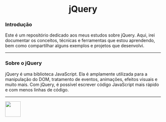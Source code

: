 <h1 align="center"> jQuery</h1>
 
### Introdução
Este é um repositório dedicado aos meus estudos sobre jQuery. Aqui, irei documentar os conceitos, técnicas e ferramentas que estou aprendendo, bem como compartilhar alguns exemplos e projetos que desenvolvi.

---

### Sobre o jQuery
jQuery é uma biblioteca JavaScript. Ela é amplamente utilizada para a manipulação do DOM, tratamento de eventos, animações, efeitos visuais e muito mais. Com jQuery, é possível escrever código JavaScript mais rápido e com menos linhas de código.

---

<img width="50px" src="https://cdn.jsdelivr.net/gh/devicons/devicon/icons/jquery/jquery-plain-wordmark.svg" />
